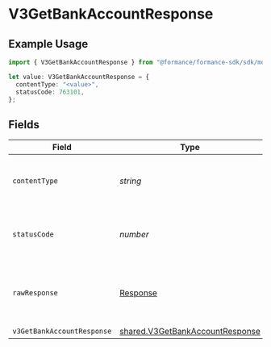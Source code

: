 # V3GetBankAccountResponse

## Example Usage

```typescript
import { V3GetBankAccountResponse } from "@formance/formance-sdk/sdk/models/operations";

let value: V3GetBankAccountResponse = {
  contentType: "<value>",
  statusCode: 763101,
};
```

## Fields

| Field                                                                                     | Type                                                                                      | Required                                                                                  | Description                                                                               |
| ----------------------------------------------------------------------------------------- | ----------------------------------------------------------------------------------------- | ----------------------------------------------------------------------------------------- | ----------------------------------------------------------------------------------------- |
| `contentType`                                                                             | *string*                                                                                  | :heavy_check_mark:                                                                        | HTTP response content type for this operation                                             |
| `statusCode`                                                                              | *number*                                                                                  | :heavy_check_mark:                                                                        | HTTP response status code for this operation                                              |
| `rawResponse`                                                                             | [Response](https://developer.mozilla.org/en-US/docs/Web/API/Response)                     | :heavy_check_mark:                                                                        | Raw HTTP response; suitable for custom response parsing                                   |
| `v3GetBankAccountResponse`                                                                | [shared.V3GetBankAccountResponse](../../../sdk/models/shared/v3getbankaccountresponse.md) | :heavy_minus_sign:                                                                        | OK                                                                                        |